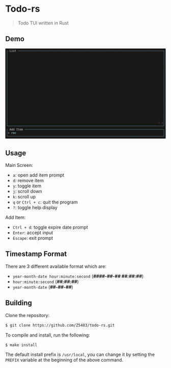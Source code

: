 # Todo-rs

> Todo TUI written in Rust

## Demo

![](./assets/demo.gif)

## Usage

Main Screen:
- `a`: open add item prompt
- `d`: remove item
- `y`: toggle item
- `j`: scroll down
- `k`: scroll up
- `q` or `Ctrl + c`: quit the program
- `?`: toggle help display

Add Item:
- `Ctrl + d`: toggle expire date prompt
- `Enter`: accept input
- `Escape`: exit prompt

## Timestamp Format

There are 3 different available format which are:

- `year-month-date hour:minute:second` (***####-##-## ##:##:##***)
- `hour:minute:second` (***##:##:##***)
- `year-month-date` (***##-##-##***)

## Building

Clone the repository:

``` sh
$ git clone https://github.com/Z5483/todo-rs.git
```

To compile and install, run the following:

``` sh
$ make install
```

The default install prefix is `/usr/local`, you can change it by setting the
`PREFIX` variable at the beginning of the above command.
